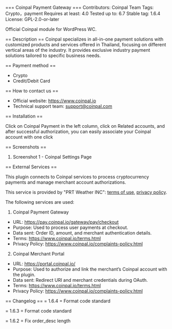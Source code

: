 === Coinpal Payment Gateway ===
Contributors: Coinpal Team
Tags: Crypto，payment
Requires at least: 4.0
Tested up to: 6.7
Stable tag: 1.6.4
License: GPL-2.0-or-later

Official Coinpal module for WordPress WC.

== Description ==
Coinpal specializes in all-in-one payment solutions with customized products and services offered in Thailand, focusing on different vertical areas of the industry. It provides exclusive industry payment solutions tailored to specific business needs.

== Payment method ==
* Crypto
* Credit/Debit Card

== How to contact us ==
* Official website: <https://www.coinpal.io>
* Technical support team: <support@coinpal.com>

== Installation ==

Click on Coinpal Payment in the left column, click on Related accounts, and after successful authorization, you can easily associate your Coinpal account with one click

== Screenshots ==

1. Screenshot 1 - Coinpal Settings Page

== External Services ==

This plugin connects to Coinpal services to process cryptocurrency payments and manage merchant account authorizations.

This service is provided by "PRT Weather INC": [terms of use](https://www.coinpal.io/terms.html), [privacy policy](https://www.coinpal.io/complaints-policy.html).

The following services are used:

1. Coinpal Payment Gateway
- URL: https://pay.coinpal.io/gateway/pay/checkout
- Purpose: Used to process user payments at checkout.
- Data sent: Order ID, amount, and merchant authentication details.
- Terms: https://www.coinpal.io/terms.html
- Privacy Policy: https://www.coinpal.io/complaints-policy.html

2. Coinpal Merchant Portal
- URL: https://portal.coinpal.io/
- Purpose: Used to authorize and link the merchant’s Coinpal account with the plugin.
- Data sent: Redirect URI and merchant credentials during OAuth.
- Terms: https://www.coinpal.io/terms.html
- Privacy Policy: https://www.coinpal.io/complaints-policy.html

== Changelog ==
= 1.6.4 =
Format code standard

= 1.6.3 =
Format code standard

= 1.6.2 =
Fix order_desc length


